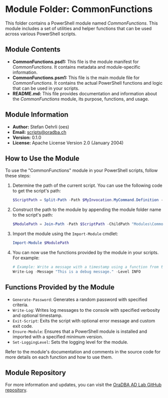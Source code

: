 # Module Folder: CommonFunctions

This folder contains a PowerShell module named *CommonFunctions*. This module
includes a set of utilities and helper functions that can be used across various
PowerShell scripts.

## Module Contents

- **CommonFunctions.psd1:** This file is the module manifest for *CommonFunctions*.
  It contains metadata and module-specific information.
- **CommonFunctions.psm1:** This file is the main module file for *CommonFunctions*.
  It contains the actual PowerShell functions and logic that can be used in your scripts.
- **README.md:** This file provides documentation and information about the
  *CommonFunctions* module, its purpose, functions, and usage.

## Module Information

- **Author:** Stefan Oehrli (oes)
- **Email:** <scripts@oradba.ch>
- **Version:** 0.1.0
- **License:** Apache License Version 2.0 (January 2004)

## How to Use the Module

To use the "CommonFunctions" module in your PowerShell scripts, follow these steps:

1. Determine the path of the current script. You can use the following code to
   get the script's path:

    ```powershell
    $ScriptPath = Split-Path -Path $MyInvocation.MyCommand.Definition -Parent
    ```

2. Construct the path to the module by appending the module folder name to the
   script's path:

    ```powershell
    $ModulePath = Join-Path -Path $ScriptPath -ChildPath "Modules\CommonFunctions"
    ```

3. Import the module using the `Import-Module` cmdlet:

    ```powershell
    Import-Module $ModulePath
    ```

4. You can now use the functions provided by the module in your scripts. For
   example:

    ```powershell
    # Example: Write a message with a timestamp using a function from the module
    Write-Log -Message "This is a debug message." -Level INFO
    ```

## Functions Provided by the Module

- `Generate-Password`:  Generates a random password with specified criteria.
- `Write-Log`:          Writes log messages to the console with specified verbosity and
                        optional timestamp.
- `Exit-Script`:        Exits the script with optional error message and custom exit code.
- `Ensure-Module`:      Ensures that a PowerShell module is installed and imported
                        with a specified minimum version.
- `Set-LoggingLevel`:   Sets the logging level for the module.

Refer to the module's documentation and comments in the source code for more
details on each function and how to use them.

## Module Repository

For more information and updates, you can visit the [OraDBA AD Lab GitHub repository](https://github.com/oehrlis/ad-lab/tree/main).
